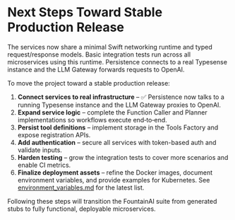 # Next Steps Toward Stable Production Release

The services now share a minimal Swift networking runtime and typed request/response models. Basic integration tests run across all microservices using this runtime. Persistence connects to a real Typesense instance and the LLM Gateway forwards requests to OpenAI.

To move the project toward a stable production release:

1. **Connect services to real infrastructure** – ✅ Persistence now talks to a running Typesense instance and the LLM Gateway proxies to OpenAI.
2. **Expand service logic** – complete the Function Caller and Planner implementations so workflows execute end‑to‑end.
3. **Persist tool definitions** – implement storage in the Tools Factory and expose registration APIs.
4. **Add authentication** – secure all services with token-based auth and validate inputs.
5. **Harden testing** – grow the integration tests to cover more scenarios and enable CI metrics.
6. **Finalize deployment assets** – refine the Docker images, document environment variables, and provide examples for Kubernetes.
   See [environment_variables.md](../../../../../../docs/environment_variables.md) for the latest list.

Following these steps will transition the FountainAI suite from generated stubs to fully functional, deployable microservices.
